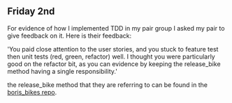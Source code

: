 ## Friday 2nd
For evidence of how I implemented TDD in my pair group I asked my pair to give feedback on it. Here is their feedback:

'You paid close attention to the user stories, and you stuck to feature test then unit tests (red, green, refactor) well. I thought you were particularly good on the refactor bit, as you can evidence by keeping the release_bike method having a single responsibility.'

the release_bike method that they are referring to can be found in the [boris_bikes repo](https://github.com/YoFirmy/Boris_bikes/blob/main/lib/docking_station.rb).